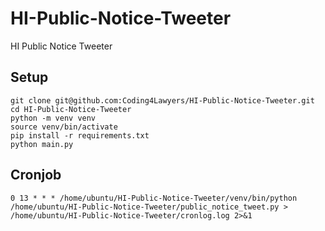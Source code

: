 # HI-Public-Notice-Tweeter
 HI Public Notice Tweeter

## Setup
```
git clone git@github.com:Coding4Lawyers/HI-Public-Notice-Tweeter.git
cd HI-Public-Notice-Tweeter
python -m venv venv
source venv/bin/activate
pip install -r requirements.txt
python main.py
```
## Cronjob
```
0 13 * * * /home/ubuntu/HI-Public-Notice-Tweeter/venv/bin/python /home/ubuntu/HI-Public-Notice-Tweeter/public_notice_tweet.py > /home/ubuntu/HI-Public-Notice-Tweeter/cronlog.log 2>&1
```
